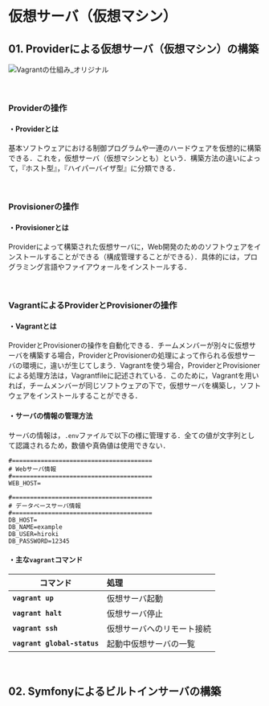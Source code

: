 # 仮想サーバ（仮想マシン）

## 01. Providerによる仮想サーバ（仮想マシン）の構築

![Vagrantの仕組み_オリジナル](https://user-images.githubusercontent.com/42175286/60393574-b18de200-9b52-11e9-803d-ef44d6e50b08.png)

<br>

### Providerの操作

#### ・Providerとは

基本ソフトウェアにおける制御プログラムや一連のハードウェアを仮想的に構築できる．これを，仮想サーバ（仮想マシンとも）という．構築方法の違いによって，『ホスト型』，『ハイパーバイザ型』に分類できる．

<br>

### Provisionerの操作

#### ・Provisionerとは

Providerによって構築された仮想サーバに，Web開発のためのソフトウェアをインストールすることができる（構成管理することができる）．具体的には，プログラミング言語やファイアウォールをインストールする．

<br>

### VagrantによるProviderとProvisionerの操作

#### ・Vagrantとは

ProviderとProvisionerの操作を自動化できる．チームメンバーが別々に仮想サーバを構築する場合，ProviderとProvisionerの処理によって作られる仮想サーバの環境に，違いが生じてしまう．Vagrantを使う場合，ProviderとProvisionerによる処理方法は，Vagrantfileに記述されている．このために，Vagrantを用いれば，チームメンバーが同じソフトウェアの下で，仮想サーバを構築し，ソフトウェアをインストールすることができる．

#### ・サーバの情報の管理方法

サーバの情報は，```.env```ファイルで以下の様に管理する．全ての値が文字列として認識されるため，数値や真偽値は使用できない．

```shell
#=======================================
# Webサーバ情報
#=======================================
WEB_HOST=

#=======================================
# データベースサーバ情報
#=======================================
DB_HOST=
DB_NAME=example
DB_USER=hiroki
DB_PASSWORD=12345
```

#### ・主な```vagrant```コマンド

| コマンド                        | 処理                       |
| ------------------------------- | :------------------------- |
| **```vagrant up```**            | 仮想サーバ起動             |
| **```vagrant halt```**          | 仮想サーバ停止             |
| **```vagrant ssh```**           | 仮想サーバへのリモート接続 |
| **```vagrant global-status```** | 起動中仮想サーバの一覧     |

<br>

## 02. Symfonyによるビルトインサーバの構築